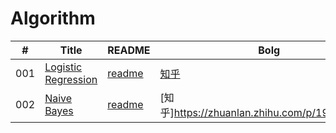 # Algorithm
| # | Title | README | Bolg |
| ---- | ---- | ---- | ---- |
| 001 | [Logistic Regression](https://zhuanlan.zhihu.com/p/135466683) | [readme](https://github.com/Christmas-Wong/Algorithm/blob/master/LogisticRegression/README.md) | [知乎](https://zhuanlan.zhihu.com/p/135466683) |
| 002 | [Naive Bayes](https://zhuanlan.zhihu.com/p/193161082) | [readme](https://github.com/Christmas-Wong/Algorithm/blob/master/LogisticRegression/README.md) | [知乎]https://zhuanlan.zhihu.com/p/193161082) |
